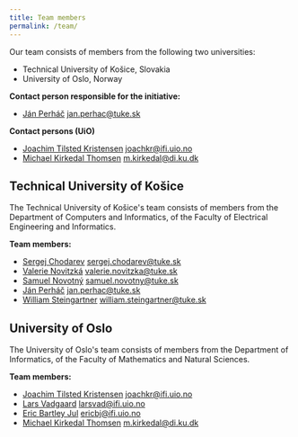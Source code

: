 ```yaml
---
title: Team members
permalink: /team/
---
```


Our team consists of members from the following two universities:
- Technical University of Košice, Slovakia
- University of Oslo, Norway

**Contact person responsible for the initiative:**
- [Ján Perháč](https://kpi.fei.tuke.sk/en/person/jan-perhac) <jan.perhac@tuke.sk>

**Contact persons (UiO)**
- [Joachim Tilsted Kristensen](https://www.mn.uio.no/ifi/english/people/aca/joachkr/) <joachkr@ifi.uio.no>
- [Michael Kirkedal Thomsen](https://www.mn.uio.no/ifi/english/people/aca/michakt/index.html) <m.kirkedal@di.ku.dk>


## Technical University of Košice

The Technical University of Košice's team consists of members from the Department of Computers and Informatics, of the Faculty of Electrical Engineering and Informatics.

**Team members:**
- [Sergej Chodarev](https://kpi.fei.tuke.sk/en/person/sergej-chodarev) <sergej.chodarev@tuke.sk>
- [Valerie Novitzká](https://kpi.fei.tuke.sk/en/person/valerie-novitzka) <valerie.novitzka@tuke.sk>
- [Samuel Novotný](https://kpi.fei.tuke.sk/en/user/11125) <samuel.novotny@tuke.sk>
- [Ján Perháč](https://kpi.fei.tuke.sk/en/person/jan-perhac) <jan.perhac@tuke.sk>
- [William Steingartner](https://kpi.fei.tuke.sk/en/person/william-steingartner) <william.steingartner@tuke.sk>



## University of Oslo

The University of Oslo's team consists of members from the Department of Informatics, of the Faculty of Mathematics and Natural Sciences.

**Team members:**
- [Joachim Tilsted Kristensen](https://www.mn.uio.no/ifi/english/people/aca/joachkr/) <joachkr@ifi.uio.no>
- [Lars Vadgaard](https://www.mn.uio.no/ifi/english/?vrtx=person-view&uid=larsvad) <larsvad@ifi.uio.no>
- [Eric Bartley Jul](https://www.mn.uio.no/ifi/english/people/aca/ericbj/) <ericbj@ifi.uio.no>
- [Michael Kirkedal Thomsen](https://www.mn.uio.no/ifi/english/people/aca/michakt/index.html) <m.kirkedal@di.ku.dk>
  

